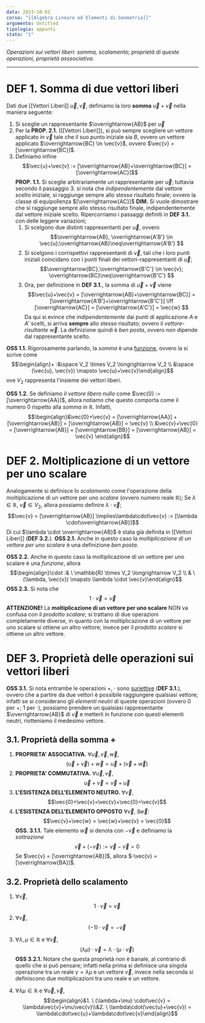 ```yaml
---
data: 2023-10-03
corso: "[[Algebra Lineare ed Elementi di Geometria]]"
argomento: Untitled
tipologia: appunti
stato: "1"
---
```

*Operazioni sui vettori liberi: somma, scalamento; proprietà di queste operazioni, proprietà asssociativa.*
- - -
# DEF 1. Somma di due vettori liberi
Dati due [[Vettori Liberi]] $\vec{u}, \vec{v}$, definiamo la loro **somma** $\vec{u}+\vec{v}$ nella maniera seguente:
1. Si sceglie un rappresentante $\overrightarrow{AB}$ per $\vec{u}$ 
2. Per la **PROP. 2.1.** ([[Vettori Liberi]]), si può sempre scegliere un vettore applicato in $\vec{v}$ tale che il suo punto iniziale sia $B$, ovvero un vettore applicato $\overrightarrow{BC} \in \vec{v}$, ovvero $\vec{v} = [\overrightarrow{BC}]$.
3. Definiamo infine $$\vec{u}+\vec{v} := [\overrightarrow{AB}+\overrightarrow{BC}] = [\overrightarrow{AC}]$$
**PROP. 1.1.** Si sceglie arbitrariamente un rappresentante per $\vec{u}$; tuttavia secondo il passaggio 3. si nota che *indipendentemente* dal vettore scelto iniziale, si raggiunge sempre allo stesso risultato finale; ovvero la classe di equipollenza $[\overrightarrow{AC}]$
	**DIM.** Si vuole dimostrare che si raggiunge sempre allo stesso risultato finale, indipendentemente dal vettore iniziale scelto.
	Ripercorriamo i passaggi definiti in **DEF 3.1.** con delle leggere variazioni;
	1. Si scelgono due distinti rappresentanti per $\vec{u}$, ovvero $$\overrightarrow{AB}, \overrightarrow{A'B'} \in \vec{u};\overrightarrow{AB}\neq\overrightarrow{A'B'} $$
	2. Si scelgono i corrispettivi rappresentanti di $\vec{v}$, tali che i loro punti iniziali coincidano con i punti finali dei vettori-rappresentanti di $\vec{u}$;$$\overrightarrow{BC},\overrightarrow{B'C'} \in \vec{v}; \overrightarrow{BC}\neq\overrightarrow{B'C'} $$
	3. Ora, per definizione in **DEF 3.1.**, la somma di $\vec{u}+\vec{v}$ viene $$\vec{u}+\vec{v} = [\overrightarrow{AB}+\overrightarrow{BC}] = [\overrightarrow{A'B'}+\overrightarrow{B'C'}] \iff [\overrightarrow{AC}] = [\overrightarrow{A'C'}] = \vec{w} $$Da qui si evince che *indipendentemente* dai punti di applicazione $A$ e $A'$ scelti, si arriva **sempre** allo stesso risultato; ovvero il *vettore-risultante* $\vec{w}$.
		La definizione quindi è *ben posta*, ovvero *non* dipende dal rappresentante scelto.

**OSS 1.1.** Rigorosamente parlando, la *somma* è una [funzione](Funzioni), ovvero la si scrive come $$\begin{align}+ :&\space V_2 \times V_2 \longrightarrow V_2 \\ &\space (\vec{u}, \vec{v}) \mapsto \vec{u}+\vec{v}\end{align}$$ove $V_2$ rappresenta l'insieme dei vettori liberi.

**OSS 1.2.** Se definiamo il *vettore libero nullo* come $\vec{0} := [\overrightarrow{AA}]$, allora notiamo che questo comporta come il numero $0$ rispetto alla *somma in $\mathbb{R}$*. Infatti, $$\begin{align}&\vec{0}+\vec{v} = [\overrightarrow{AA}] + [\overrightarrow{AB}] = [\overrightarrow{AB}] = \vec{v} \\ &\vec{v}+\vec{0} = [\overrightarrow{AB}] + [\overrightarrow{BB}] = [\overrightarrow{AB}] = \vec{v} \end{align}$$
# DEF 2. Moltiplicazione di un vettore per uno scalare
Analogamente si definisce lo *scalamento* come l'operazione della moltiplicazione di un vettore per uno *scalare* (ovvero numero reale $\mathbb{R}$);
Se $\lambda \in \mathbb{R}$, $\vec{v} \in V_2$, allora possiamo definire $\lambda \cdot \vec{v}$;$$\vec{v} = [\overrightarrow{AB}] \implies\lambda\cdot\vec{v} := [\lambda \cdot\overrightarrow{AB}]$$Di cui $\lambda \cdot \overrightarrow{AB}$ è stata già definita in [[Vettori Liberi]] (**DEF 3.2.**).
**OSS 2.1.** Anche in questo caso la *moltiplicazione di un vettore per uno scalare* è una definizione *ben posta*.

**OSS 2.2.** Anche in questo caso la moltiplicazione di un vettore per uno scalare è una *funzione*, allora $$\begin{align}\cdot :&  \ \mathbb{R} \times V_2 \longrightarrow V_2 \\ & \ (\lambda, \vec{v}) \mapsto \lambda \cdot \vec{v}\end{align}$$
**OSS 2.3.** Si nota che $$1\cdot\vec{v} = \vec{v} $$
**ATTENZIONE!** La **moltiplicazione di un vettore per uno scalare** NON va confusa con il *prodotto scalare*; si trattano di due operazioni completamente diverse, in quanto con la moltiplicazione di un vettore per uno scalare si ottiene un altro vettore; invece per il *prodotto scalare* si ottiene un altro vettore.
# DEF 3. Proprietà delle operazioni sui vettori liberi
**OSS 3.1.** Si nota entrambe le operazioni $+$, $\cdot$ sono [suriettive](Funzioni) (**DEF 3.1.**), ovvero che a partire da due vettori è possibile raggiungere qualsiasi vettore; infatti se si considerano gli *elementi neutri* di queste operazioni (ovvero $0$ per $+$; $1$ per $\cdot$), possiamo prendere un qualsiasi rappresentante $\overrightarrow{AB}$ di $\vec{v}$ e metterli in funzione con questi elementi neutri, riotteniamo il medesimo vettore.

## 3.1. Proprietà della somma $+$
1. **PROPRIETA' ASSOCIATIVA.** $\forall \vec{u}, \vec{v}, \vec{w}$, $$(\vec{u}+\vec{v})+\vec{w} = \vec{u}+(\vec{v}+\vec{w})$$
2. **PROPRIETA' COMMUTATIVA.** $\forall \vec{u}, \vec{v}$, $$\vec{u}+\vec{v} = \vec{v}+\vec{u}$$
3. **L'ESISTENZA DELL'ELEMENTO NEUTRO.** $\forall \vec{v}$, $$\vec{0}+\vec{v}=\vec{v}+\vec{0}=\vec{v}$$
4. **L'ESISTENZA DELL'ELEMENTO OPPOSTO** $\forall \vec{v}, \exists \vec{w}:$ $$\vec{v}+\vec{w} = \vec{w}+\vec{v} = \vec{0}$$
	**OSS. 3.1.1.** Tale elemento $\vec{w}$ si denota con $-\vec{v}$ e definiamo la *sottrazione* $$\vec{v}+(-\vec{v}) := \vec{v}-\vec{v} = 0$$
	Se $\vec{v} = [\overrightarrow{AB}]$, allora $-\vec{v} = [\overrightarrow{BA}]$.

## 3.2. Proprietà dello scalamento
1. $\forall \vec{v}$, $$1 \cdot \vec{v} = \vec{v}$$
2. $\forall \vec{v}$, $$(-1)\cdot\vec{v} = -\vec{v}$$
3. $\forall \lambda, \mu \in \mathbb{R}$ e $\forall \vec{v}$, $$(\lambda\mu)\cdot\vec{v} = \lambda\cdot(\mu\cdot\vec{v})$$
	**OSS 3.2.1.** Notare che questa proprietà non è banale, al contrario di quello che si può pensare; infatti nella prima si definisce una singola operazione tra un reale $\gamma = \lambda\mu$ e un vettore $\vec{v}$, invece nella seconda si definiscono due moltiplicazioni tra uno reale e un vettore.

4. $\forall \lambda\mu\in\mathbb{R}$ e $\forall\vec{u},\vec{v}$, $$\begin{align}&1. \ (\lambda+\mu) \cdot\vec{v} = \lambda\vec{v}+\mu\vec{v}\\&2. \ \lambda\cdot(\vec{u}+\vec{v}) = \lambda\cdot\vec{u}+\lambda\cdot\vec{v}\end{align}$$ 